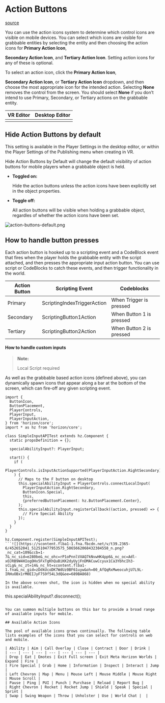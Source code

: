 # Action Buttons

[source](https://developers.meta.com/horizon-worlds/learn/documentation/create-for-web-and-mobile/grabbable-entities/action-buttons)

You can use the action icons system to determine which control icons are visible on mobile devices. You can select which icons are visible for grabbable entities by selecting the entity and then choosing the action icons for **Primary Action Icon**, 

**Secondary Action Icon**, and **Tertiary Action Icon**. Setting action icons for any of these is optional.

To select an action icon, click the **Primary Action Icon**, 

**Secondary Action Icon**, or **Tertiary Action Icon** dropdown, and then choose the most appropriate icon for the intended action. Selecting **None** removes the control from the screen. You should select **None** if you don’t intend to use Primary, Secondary, or Tertiary actions on the grabbable entity.

| VR Editor | Desktop Editor |
| --- | --- |
|  |  |

## Hide Action Buttons by default

This setting is available in the Player Settings in the desktop editor, or within the Player Settings of the Publishing menu when creating in VR.

Hide Action Buttons by Default will change the default visibility of action buttons for mobile players when a grabbable object is held.

*   **Toggled on:**
    
     Hide the action buttons unless the action icons have been explicitly set in the object properties.

*   **Toggle off:**
    
     All action buttons will be visible when holding a grabbable object, regardles of whether the action icons have been set.

![action-buttons-default.png](https://scontent.flba1-1.fna.fbcdn.net/v/t39.2365-6/452590061_512510457953577_8055809186848124743_n.png?_nc_cat=100&ccb=1-7&_nc_sid=e280be&_nc_ohc=A4cReUW42L8Q7kNvwF4qNl_&_nc_oc=AdkhuGSxQXePhh9OvSS3k1JnE5RTLz0hddrERgFwXfOEeGfEen6S0yZvjVMKRw9ia64&_nc_zt=14&_nc_ht=scontent.flba1-1.fna&_nc_gid=zDdkUcoDK7WdUz0BF61uyw&oh=00_AfQKLjw1JJapbvTb8bd7YR1kR8zPKK28QpH56G2hKooJ-w&oe=689BC360)

## How to handle button presses

Each action button is hooked up to a scripting event and a CodeBlock event that fires when the player holds the grabbable entity with the script attached, and then presses the appropriate input action button. You can use script or CodeBlocks to catch these events, and then trigger functionality in the world.

| Action Button | Scripting Event | Codeblocks |
| --- | --- | --- |
| Primary | ScriptingIndexTriggerAction | When Trigger is pressed |
| Secondary | ScriptingButton1Action | When Button 1 is pressed |
| Tertiary | ScriptingButton2Action | When Button 2 is pressed |

#### How to handle custom inputs

> **Note:**
> 
>  Local Script required

As well as the grabbable based action icons (defined above), you can dynamically spawn icons that appear along a bar at the bottom of the screen, which can fire-off any given scripting event.

```
import {
  ButtonIcon,
  ButtonPlacement,
  PlayerControls,
  PlayerInput,
  PlayerInputAction,
} from 'horizon/core';
import * as hz from 'horizon/core';

class SimpleInputAPITest extends hz.Component {
  static propsDefinition = {};

  specialAbilityInput?: PlayerInput;

  start() {
    if (
      PlayerControls.isInputActionSupported(PlayerInputAction.RightSecondary)
    ) {
      // Maps to the F button on desktop
      this.specialAbilityInput = PlayerControls.connectLocalInput(
        PlayerInputAction.RightSecondary,
        ButtonIcon.Special,
        this,
        {preferredButtonPlacement: hz.ButtonPlacement.Center},
      );
      this.specialAbilityInput.registerCallback((action, pressed) => {
        // Fire Special Ability
      });
    }
  }
}

hz.Component.register(SimpleInputAPITest);
```![](https://scontent.flba1-1.fna.fbcdn.net/v/t39.2365-6/452652041_512510477953575_5865662068432384558_n.png?_nc_cat=109&ccb=1-7&_nc_sid=e280be&_nc_ohc=rP1oPnnlVXAQ7kNvwHK4pp6&_nc_oc=Adl-xOJRB9W4HIogOHx5FxTgKhQuBiKK2dyUyjFnDMACuwCcyux1Ca3YbhcIh3-sCLg&_nc_zt=14&_nc_ht=scontent.flba1-1.fna&_nc_gid=zDdkUcoDK7WdUz0BF61uyw&oh=00_AfQqRxMweocuhjU7L9L-IRHuOBx1rM0EIJyF7S9f54L3dQ&oe=689BA868)

In the above screen shot, the icon is hidden when no special ability is available.

```
this.specialAbilityInput?.disconnect();
```

You can summon multiple buttons on this bar to provide a broad range of available inputs for mobile.

## Available Action Icons

The pool of available icons grows continually. The following table lists examples of the icons that you can select for controls on web and mobile.

| Ability | Aim | Call Overlay | Close | Contract | Door | Drink |
| --- | --- | --- | --- | --- | --- | --- |
| Drop | Eat | Emotes | Exit Full screen | Exit Meta Horizon Worlds | Expand | Fire |
| Fire Special | Grab | Home | Information | Inspect | Interact | Jump |
| Left Chevron | Map | Menu | Mouse Left | Mouse Middle | Mouse Right | Mouse Scroll |
| Pause | Ping | PUI | Punch | Purchase | Reload | Report Bug |
| Right Chevron | Rocket | Rocket Jump | Shield | Speak | Special | Sprint |
| Swap | Swing Weapon | Throw | Unholster | Use | World Chat |  |

 

 

 

 

 

 

 

 

 

 

 

 

 

 

 

 

 

 

 

 

 

 

 

 

 

 

 

 

 

 

 

 

 

 

 

 

 

 

 

 

 

 

 

 

 

 

 

 